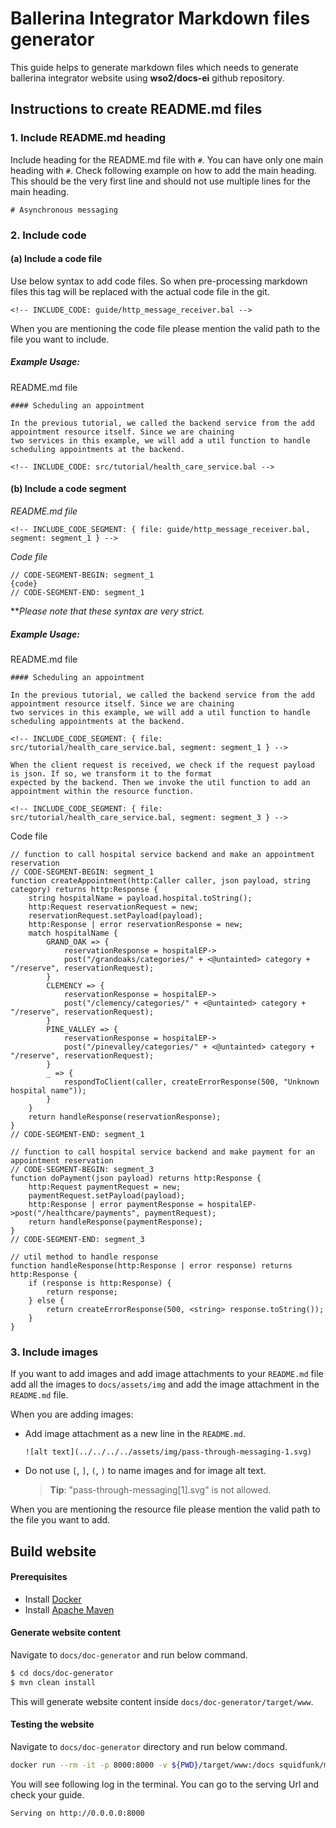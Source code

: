 # Ballerina Integrator Markdown files generator

This guide helps to generate markdown files which needs to generate ballerina integrator website using **wso2/docs-ei** 
github repository.

## Instructions to create README.md files

### 1. Include README.md heading

Include heading for the README.md file with `#`. You can have only one main heading with `#`. 
Check following example on how to add the main heading. This should be the very first line and should not use
multiple lines for the main heading.
```
# Asynchronous messaging
```

### 2. Include code

#### (a) Include a code file

Use below syntax to add code files. So when pre-processing markdown files this tag will be replaced with the 
actual code file in the git.
```
<!-- INCLUDE_CODE: guide/http_message_receiver.bal -->
```
When you are mentioning the code file please mention the valid path to the file you want to include.

##### Example Usage:

README.md file
```
#### Scheduling an appointment

In the previous tutorial, we called the backend service from the add appointment resource itself. Since we are chaining 
two services in this example, we will add a util function to handle scheduling appointments at the backend.

<!-- INCLUDE_CODE: src/tutorial/health_care_service.bal -->
```

#### (b) Include a code segment

*README.md file*

```
<!-- INCLUDE_CODE_SEGMENT: { file: guide/http_message_receiver.bal, segment: segment_1 } -->
```

*Code file*

```
// CODE-SEGMENT-BEGIN: segment_1
{code}
// CODE-SEGMENT-END: segment_1
```
***Please note that these syntax are very strict.*

##### Example Usage:

README.md file
```
#### Scheduling an appointment

In the previous tutorial, we called the backend service from the add appointment resource itself. Since we are chaining 
two services in this example, we will add a util function to handle scheduling appointments at the backend.

<!-- INCLUDE_CODE_SEGMENT: { file: src/tutorial/health_care_service.bal, segment: segment_1 } -->

When the client request is received, we check if the request payload is json. If so, we transform it to the format 
expected by the backend. Then we invoke the util function to add an appointment within the resource function.

<!-- INCLUDE_CODE_SEGMENT: { file: src/tutorial/health_care_service.bal, segment: segment_3 } -->
```

Code file
```ballerina
// function to call hospital service backend and make an appointment reservation
// CODE-SEGMENT-BEGIN: segment_1
function createAppointment(http:Caller caller, json payload, string category) returns http:Response {
    string hospitalName = payload.hospital.toString();
    http:Request reservationRequest = new;
    reservationRequest.setPayload(payload);
    http:Response | error reservationResponse = new;
    match hospitalName {
        GRAND_OAK => {
            reservationResponse = hospitalEP->
            post("/grandoaks/categories/" + <@untainted> category + "/reserve", reservationRequest);
        }
        CLEMENCY => {
            reservationResponse = hospitalEP->
            post("/clemency/categories/" + <@untainted> category + "/reserve", reservationRequest);
        }
        PINE_VALLEY => {
            reservationResponse = hospitalEP->
            post("/pinevalley/categories/" + <@untainted> category + "/reserve", reservationRequest);
        }
        _ => {
            respondToClient(caller, createErrorResponse(500, "Unknown hospital name"));
        }
    }
    return handleResponse(reservationResponse);
}
// CODE-SEGMENT-END: segment_1

// function to call hospital service backend and make payment for an appointment reservation
// CODE-SEGMENT-BEGIN: segment_3
function doPayment(json payload) returns http:Response {
    http:Request paymentRequest = new;
    paymentRequest.setPayload(payload);
    http:Response | error paymentResponse = hospitalEP->post("/healthcare/payments", paymentRequest);
    return handleResponse(paymentResponse);
}
// CODE-SEGMENT-END: segment_3

// util method to handle response
function handleResponse(http:Response | error response) returns http:Response {
    if (response is http:Response) {
        return response;
    } else {
        return createErrorResponse(500, <string> response.toString());
    }
}
```

### 3. Include images

If you want to add images and add image attachments to your `README.md` file add all the images to `docs/assets/img`
and add the image attachment in the `README.md` file.

When you are adding images: 
  
- Add image attachment as a new line in the `README.md`.
    ```
    ![alt text](../../../../assets/img/pass-through-messaging-1.svg)
    ```
- Do not use `[`, `]`, `(`, `)` to name images and for image alt text.
    > **Tip**: "pass-through-messaging[1].svg" is not allowed.
 
When you are mentioning the resource file please mention the valid path to the file you want to add.

## Build website

#### Prerequisites

 - Install [Docker](https://docs.docker.com/install/)
 - Install [Apache Maven](https://maven.apache.org/install.html)

#### Generate website content

Navigate to `docs/doc-generator` and run below command.

```bash
$ cd docs/doc-generator
$ mvn clean install
```

This will generate website content inside `docs/doc-generator/target/www`.

#### Testing the website

Navigate to `docs/doc-generator` directory and run below command.

```bash
docker run --rm -it -p 8000:8000 -v ${PWD}/target/www:/docs squidfunk/mkdocs-material
```

You will see following log in the terminal. You can go to the serving Url and check your guide.

```
Serving on http://0.0.0.0:8000
```
